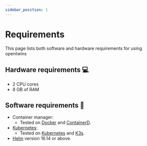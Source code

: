 ```yaml
---
sidebar_position: 1
---
```


# Requirements

This page lists both software and hardware requirements for using opentwins

## Hardware requirements 💻
- 2 CPU cores
- 8 GB of RAM
## Software requirements 🔧
- Container manager:
  - Tested on [Docker](https://www.docker.com/) and [ContainerD](https://containerd.io/).
- [Kubernetes](https://kubernetes.io/releases/download/):
  - Tested on [Kubernetes](https://kubernetes.io/releases/download/) and [K3s](https://k3s.io/).
- [Helm](https://helm.sh/docs/intro/install/) version 16.14 or above.